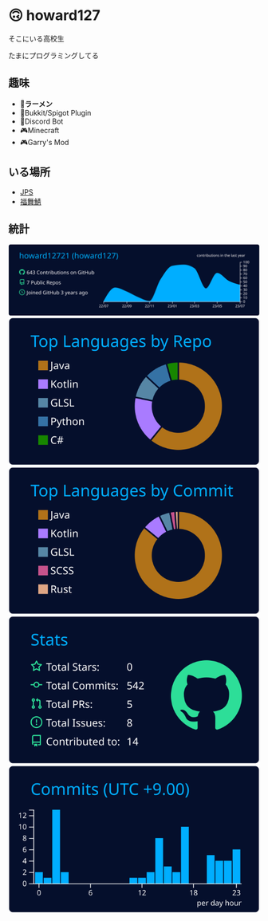 # 🙃 howard127

そこにいる高校生

たまにプログラミングしてる

## 趣味

- 🍜**ラーメン**
- 🔧Bukkit/Spigot Plugin
- 🔧Discord Bot
- 🎮Minecraft
- 🎮Garry's Mod

## いる場所

- [JPS](https://discord.gg/jps)
- [福舞鯖](https://discord.gg/GAUrAa7gwQ)

## 統計

[![](https://raw.githubusercontent.com/howard12721/howard12721/main/profile-summary-card-output/algolia/0-profile-details.svg)](https://github.com/vn7n24fzkq/github-profile-summary-cards)
[![](https://raw.githubusercontent.com/howard12721/howard12721/main/profile-summary-card-output/algolia/1-repos-per-language.svg)](https://github.com/vn7n24fzkq/github-profile-summary-cards) [![](https://raw.githubusercontent.com/howard12721/howard12721/main/profile-summary-card-output/algolia/2-most-commit-language.svg)](https://github.com/vn7n24fzkq/github-profile-summary-cards)
[![](https://raw.githubusercontent.com/howard12721/howard12721/main/profile-summary-card-output/algolia/3-stats.svg)](https://github.com/vn7n24fzkq/github-profile-summary-cards) [![](https://raw.githubusercontent.com/howard12721/howard12721/main/profile-summary-card-output/algolia/4-productive-time.svg)](https://github.com/vn7n24fzkq/github-profile-summary-cards)
